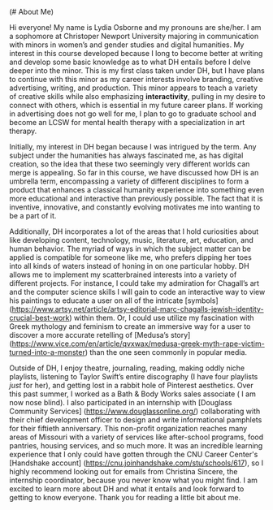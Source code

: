 (# About Me)

Hi everyone! My name is Lydia Osborne and my pronouns are she/her. I am a sophomore at Christoper Newport University majoring in communication with minors in women’s and gender studies and digital humanities. My interest in this course developed because I long to become better at writing and develop some basic knowledge as to what DH entails before I delve deeper into the minor.
This is my first class taken under DH, but I have plans to continue with this minor as my career interests involve branding, creative advertising, writing, and production. This minor appears to teach a variety of creative skills while also emphasizing **interactivity**, pulling in my desire to connect with others, which is essential in my future career plans. If working in advertising does not go well for me, I plan to go to graduate school and become an LCSW for mental health therapy with a specialization in art therapy.  

Initially, my interest in DH began because I was intrigued by the term. Any subject under the humanities has always fascinated me, as has digital creation, so the idea that these two seemingly very different worlds can merge is appealing. So far in this course, we have discussed how DH is an umbrella term, encompassing a variety of different disciplines to form a product that enhances a classical humanity experience into something even more educational and interactive than previously possible. The fact that it is inventive, innovative, and constantly evolving motivates me into wanting to be a part of it.

Additionally, DH incorporates a lot of the areas that I hold curiosities about like developing content, technology, music, literature, art, education, and human behavior. The myriad of ways in which the subject matter can be applied is compatible for someone like me, who prefers dipping her toes into all kinds of waters instead of honing in on one particular hobby. DH allows me to implement my scatterbrained interests into a variety of different projects. For instance, I could take my admiration for Chagall’s art and the computer science skills I will gain to code an interactive way to view his paintings to educate a user on all of the intricate [symbols] (https://www.artsy.net/article/artsy-editorial-marc-chagalls-jewish-identity-crucial-best-work) within them. Or, I could use utilize my fascination with Greek mythology and feminism to create an immersive way for a user to discover a more accurate retelling of [Medusa’s story] (https://www.vice.com/en/article/qvxwax/medusa-greek-myth-rape-victim-turned-into-a-monster) than the one seen commonly in popular media.

Outside of DH, I enjoy theatre, journaling, reading, making oddly niche playlists, listening to Taylor Swift’s entire discography (I have four playlists _just_ for her), and getting lost in a rabbit hole of Pinterest aesthetics. Over this past summer, I worked as a Bath & Body Works sales associate ( I am now nose blind). I also participated in an internship with [Douglass Community Services] (https://www.douglassonline.org/) collaborating with their chief development officer to design and write informational pamphlets for their fiftieth anniversary. This non-profit organization reaches many areas of Missouri with a variety of services like after-school programs, food pantries, housing services, and so much more. It was an incredible learning experience that I only could have gotten through the CNU Career Center's [Handshake account] (https://cnu.joinhandshake.com/stu/schools/617), so I highly recommend looking out for emails from Christina Sincere, the internship coordinator, because you never know what you might find. I am excited to learn more about DH and what it entails and look forward to getting to know everyone. Thank you for reading a little bit about me. 

